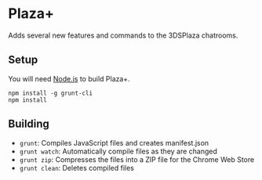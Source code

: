 # Plaza+
Adds several new features and commands to the 3DSPlaza chatrooms.

## Setup
You will need [Node.js](http://nodejs.org/) to build Plaza+.
```
npm install -g grunt-cli
npm install
```

## Building
- `grunt`: Compiles JavaScript files and creates manifest.json
- `grunt watch`: Automatically compile files as they are changed
- `grunt zip`: Compresses the files into a ZIP file for the Chrome Web Store
- `grunt clean`: Deletes compiled files
